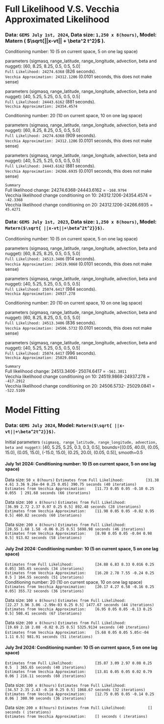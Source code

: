 
# Full Likelihood V.S. Vecchia Approximated Likelihood

### Data: ```GEMS July 1st, 2024```, Data size: ```1,250 x 8(hours)```, Model: Matern ( $\sqrt{||x-vt|| + \beta^2 t^2}$ ).

Conditioning number: 10 (5 on current space, 5 on one lag space)

parameters (sigmasq, range_latitude, range_longitude, advection, beta and nugget): [60, 8.25, 8.25, 0.5, 0.5, 5.0]          
```Full Likelihood: 24274.6368``` (826 seconds).     
```Vecchia Approximation: 24312.1206``` (0.0101 seconds, this does not make sense)     

parameters (sigmasq, range_latitude, range_longitude, advection, beta and nugget): [40, 5.25, 5.25, 0.5, 0.5, 0.5]           
```Full Likelihood: 24443.6162``` (881 seconds).        
```Vecchia Approximation: 24354.4574``` 

Conditioning number: 20 (10 on current space, 10 on one lag space)

parameters (sigmasq, range_latitude, range_longitude, advection, beta and nugget): [60, 8.25, 8.25, 0.5, 0.5, 5.0]          
```Full Likelihood: 24274.6368``` (909 seconds).     
```Vecchia Approximation: 24312.1206``` (0.0101 seconds, this does not make sense)     

parameters (sigmasq, range_latitude, range_longitude, advection, beta and nugget): [40, 5.25, 5.25, 0.5, 0.5, 0.5]           
```Full Likelihood: 24443.6162``` (881 seconds).        
```Vecchia Approximation: 24266.6935``` (0.0101 seconds, this does not make sense)   

```Summary```       
Full likelihood change: 24274.6368-24443.6162 = ```-168.9794```         
Vecchia likelihood change conditioning on 10:  24312.1206-24354.4574 = ```-42.3368```       
Vecchia likelihood change conditioning on 20:  24312.1206-24266.6935 = ```45.4271```           

### Data: ```GEMS July 1st, 2023```, Data size: ```1,250 x 8(hours)```, Model: ```Matern($\sqrt{ ||x-vt||+\beta^2t^2}}$)```.

Conditioning number: 10 (5 on current space, 5 on one lag space)

parameters (sigmasq, range_latitude, range_longitude, advection, beta and nugget): [60, 8.25, 8.25, 0.5, 0.5, 5.0]          
```Full Likelihood: 24513.3406``` (914 seconds).              
```Vecchia Approximation: 24519.9868``` (0.0101 seconds, this does not make sense)     

parameters (sigmasq, range_latitude, range_longitude, advection, beta and nugget): [40, 5.25, 5.25, 0.5, 0.5, 0.5]           
```Full Likelihood: 25074.6417``` (984 seconds).            
```Vecchia Approximation: 24937.278```        

Conditioning number: 20 (10 on current space, 10 on one lag space)

parameters (sigmasq, range_latitude, range_longitude, advection, beta and nugget): [60, 8.25, 8.25, 0.5, 0.5, 5.0]          
```Full Likelihood: 24513.3406``` (836 seconds).     
```Vecchia Approximation: 24506.5732``` (0.0101 seconds, this does not make sense)  

parameters (sigmasq, range_latitude, range_longitude, advection, beta and nugget): [40, 5.25, 5.25, 0.5, 0.5, 0.5]           
```Full Likelihood: 25074.6417``` (996 seconds).            
```Vecchia Approximation: 25029.0841```       

```Summary```              
Full likelihood change: 24513.3406- 25074.6417 = ```-561.3011```       
Vecchia likelihood change conditioning on 10:  24519.9868-24937.278 = ```-417.2912```       
Vecchia likelihood change conditioning on 20:  24506.5732- 25029.0841 = ```-522.5109```           


# Model Fitting

### Data: ```GEMS July 2024```, Model: ```Matern($\sqrt{ ||x-vt||+\beta^2t^2}}$)```.
Initial parameters ```(sigmasq, range_latitude, range_longitude, advection, beta and nugget)```: [40, 5.25, 5.25, 0.3, 0.3, 0.5],  bounds=[(0.05, 40.0), (0.05, 15.0), (0.05, 15.0), (-15.0, 15.0), (0.25, 20.0), (0.05, 0.5)], smooth=0.5  

#### July 1st 2024: Conditioning number: 10 (5 on current space, 5 on one lag space)    
Data size: ```50 x 8(hours)```
```Estimates from Full Likelihood:          [31.38 4.61 3.36 9.26e-04 0.25 0.05] 390.75 seconds (40 iterations)```                      
```Estimates from Vecchia Approximation:    [11.73 0.05 0.05 -0.10 0.25 0.055  ] 291.68 seconds (66 iterations)```     

Data size: ```100 x 8(hours)```
```Estimates from Full Likelihood:          [36.99 2.72 2.37 0.07 0.25 0.5] 892.48 seconds (28 iterations)```                      
```Estimates from Vecchia Approximation:    [11.98 0.05 0.05 -0.02 0.95 0.5] 460.82 seconds (60 iterations)``` 

Data size: ```200 x 8(hours)```
```Estimates from Full Likelihood:          [28.55 1.68 1.58 -0.06 0.25 0.5] 5698.98 seconds (46 iterations)```                      
```Estimates from Vecchia Approximation:    [8.98 0.05 0.05 -0.04 0.98 0.5] 913.02 seconds (58 iterations)```

         
#### July 2nd 2024:  Conditioning number: 10 (5 on current space, 5 on one lag space)       

```Estimates from Full Likelihood:          [24.88 6.83 8.33 0.016 0.25 0.05] 385.65 seconds (34 iterations)```                           
```Estimates from Vecchia Approximation:    [16.20 2.78 7.55 -0.24 0.25 0.5 ] 164.55 seconds (51 iterations)```          
 Conditioning number: 20 (10 on current space, 10 on one lag space)                 
```Estimates from Vecchia Approximation:    [20.17 4.27 6.58 -0.16 0.25 0.05] 355.72 seconds (36 iterations)```   

Data size: ```100 x 8(hours)```
```Estimates from Full Likelihood:          [22.27 3.96 3.06 -2.99e-03 0.25 0.5] 1477.67 seconds (44 iterations)```                      
```Estimates from Vecchia Approximation:    [6.95 0.05 0.05 -0.13 0.25 0.5] 508.41 seconds (67 iterations)```

Data size: ```200 x 8(hours)```
```Estimates from Full Likelihood:          [19.69 2.18 2.08 -0.02 0.25 0.5] 5325.9134 seconds (40 iterations)```                      
```Estimates from Vecchia Approximation:    [5.68 0.05 0.05 5.05ㄷ-04 1.11 0.5] 981.91 seconds (51 iterations)```

#### July 3rd 2024:  Conditioning number: 10 (5 on current space, 5 on one lag space)       
    
```Estimates from Full Likelihood:          [35.87 3.09 2.97 0.08 0.25 0.5  ] 365.65 seconds (40 iterations)```                           
```Estimates from Vecchia Approximation:    [13.81 0.05 0.05 0.02 0.79 0.06 ] 216.11 seconds (60 iterations)``` 

Data size: ```100 x 8(hours)```
```Estimates from Full Likelihood:          [34.57 2.35 2.43 -0.10 0.25 0.5] 1068.67 seconds (32 iterations)```                      
```Estimates from Vecchia Approximation:    [12.75 0.05 0.05 -0.14 0.25 0.06 ] 300.90 seconds (36 iterations)```

Data size: ```200 x 8(hours)```
```Estimates from Full Likelihood:          [] seconds ( iterations)```                      
```Estimates from Vecchia Approximation:    [] seconds ( iterations)```
 





